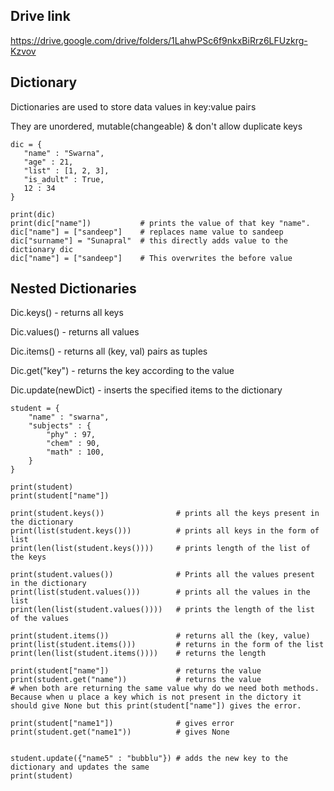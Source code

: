 Drive link 
---
https://drive.google.com/drive/folders/1LahwPSc6f9nkxBiRrz6LFUzkrg-Kzvov

Dictionary
---
Dictionaries are used to store data values in key:value pairs

They are unordered, mutable(changeable) & don't allow duplicate keys

    dic = {
       "name" : "Swarna",
       "age" : 21,
       "list" : [1, 2, 3],
       "is_adult" : True,
       12 : 34
    }
    
    print(dic)
    print(dic["name"])           # prints the value of that key "name".
    dic["name"] = ["sandeep"]    # replaces name value to sandeep
    dic["surname"] = "Sunapral"  # this directly adds value to the dictionary dic
    dic["name"] = ["sandeep"]    # This overwrites the before value


Nested Dictionaries
---
Dic.keys()  - returns all keys

Dic.values() - returns all values

Dic.items() - returns all (key, val) pairs as tuples

Dic.get("key") - returns the key according to the value

Dic.update(newDict) - inserts the specified items to the dictionary

    student = {
        "name" : "swarna",
        "subjects" : {
            "phy" : 97,
            "chem" : 90,
            "math" : 100,
        }
    }

    print(student)
    print(student["name"])
    
    print(student.keys())                # prints all the keys present in the dictionary
    print(list(student.keys()))          # prints all keys in the form of list
    print(len(list(student.keys())))     # prints length of the list of the keys

    print(student.values())              # Prints all the values present in the dictionary
    print(list(student.values()))        # prints all the values in the list
    print(len(list(student.values())))   # prints the length of the list of the values

    print(student.items())               # returns all the (key, value)
    print(list(student.items()))         # returns in the form of the list
    print(len(list(student.items())))    # returns the length

    print(student["name"])               # returns the value
    print(student.get("name"))           # returns the value 
    # when both are returning the same value why do we need both methods. Because when u place a key which is not present in the dictory it should give None but this print(student["name"]) gives the error.

    print(student["name1"])              # gives error
    print(student.get("name1"))          # gives None

   
    student.update({"name5" : "bubblu"}) # adds the new key to the dictionary and updates the same
    print(student)


    

    





    







